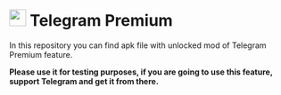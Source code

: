 # <img width="30" src="https://edizbaha.com/tgpremium/assets/badge.png"/> Telegram Premium

In this repository you can find apk file with unlocked mod of Telegram Premium feature.

**Please use it for testing purposes, if you are going to use this feature, support Telegram and get it from there.**
